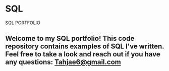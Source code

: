 # SQL
SQL PORTFOLIO
## Welcome to my SQL portfolio! This code repository contains examples of SQL I've written. Feel free to take a look and reach out if you have any questions: Tahjae6@gmail.com
